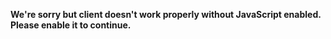 **We're sorry but client doesn't work properly without JavaScript enabled. Please enable it to continue.**
